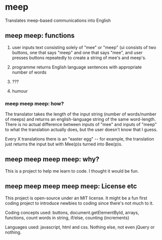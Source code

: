 # meep
Translates meep-based communications into English

## meep meep: functions
1) user inputs text consisting solely of "mee" or "meep" (ui consists of two buttons, one that says "meep" and one that says "mee", and user presses buttons repeatedly to create a string of mee's and meep's. 

2) programme returns English language sentences with appropriate number of words

3) ???

4) humour

### meep meep meep: how?

The translator takes the length of the input string (number of words/number of meeps) and returns an english-language string of the same word-length. There is no actual difference between inputs of "mee" and inputs of "meep" to what the translation actually does, but the user doesn't know that I guess. 

Every X translations there is an "easter egg" -- for example, the translation just returns the input but with Mee(p)s turned into Bee(p)s.

## meep meep meep meep: why?

This is a project to help me learn to code. I thought it would be fun.

## meep meep meep meep meep: License etc

This project is open-source under an MIT license. It might be a fun first coding project to introduce newbies to coding since there's not much to it.

Coding concepts used: buttons, document.getElementById, arrays, functions, count words in string, if/else, counting (increments)

Languages used: javascript, html and css. Nothing else, not even jQuery or nothing.
